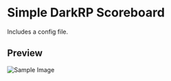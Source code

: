 # Simple DarkRP Scoreboard
Includes a config file.
## Preview
![Sample Image](https://i.imgur.com/kRm77tw.jpeg)
